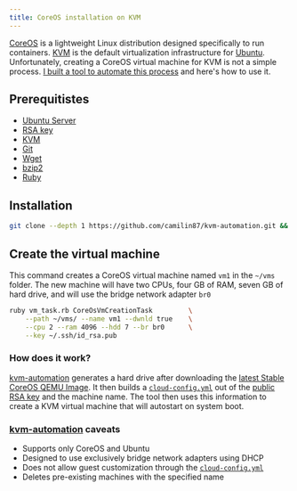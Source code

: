 ```yaml
---
title: CoreOS installation on KVM
---
```


[CoreOS](https://coreos.com/) is a lightweight Linux distribution designed specifically to run containers. [KVM](https://en.wikipedia.org/wiki/Kernel-based_Virtual_Machine) is the default virtualization infrastructure for [Ubuntu](https://www.ubuntu.com/). Unfortunately, creating a CoreOS virtual machine for KVM is not a simple process. [I built a tool to automate this process](https://github.com/camilin87/kvm-automation) and here's how to use it.  

## Prerequitistes  
- [Ubuntu Server](https://wiki.ubuntu.com/XenialXerus/ReleaseNotes?_ga=1.8579765.1603762589.1484423368/)  
- [RSA key](https://www.tddapps.com/2017/01/15/how-to-use-your-keybase-key-for-ssh/)  
- [KVM](https://www.cyberciti.biz/faq/installing-kvm-on-ubuntu-16-04-lts-server/)  
- [Git](https://www.tddapps.com/2015/06/24/Git-Workflow/)  
- [Wget](https://www.gnu.org/software/wget/)  
- [bzip2](http://www.bzip.org/)  
- [Ruby](https://www.ruby-lang.org/en/)  

## Installation  

```bash
git clone --depth 1 https://github.com/camilin87/kvm-automation.git && cd kvm-automation
```

## Create the virtual machine  

This command creates a CoreOS virtual machine named `vm1` in the `~/vms` folder. The new machine will have two CPUs, four GB of RAM, seven GB of hard drive, and will use the bridge network adapter `br0`  

```bash
ruby vm_task.rb CoreOsVmCreationTask         \
    --path ~/vms/ --name vm1 --dwnld true    \
    --cpu 2 --ram 4096 --hdd 7 --br br0      \
    --key ~/.ssh/id_rsa.pub
```

### How does it work?  
[kvm-automation](https://github.com/camilin87/kvm-automation) generates a hard drive after downloading the [latest Stable CoreOS QEMU Image](https://coreos.com/os/docs/latest/booting-with-qemu.html). It then builds a [`cloud-config.yml`](https://coreos.com/os/docs/latest/cloud-config.html) out of the [public RSA key](https://www.tddapps.com/2017/01/15/how-to-use-your-keybase-key-for-ssh/) and the machine name. The tool then uses this information to create a KVM virtual machine that will autostart on system boot.  

### [kvm-automation](https://github.com/camilin87/kvm-automation) caveats  
- Supports only CoreOS and Ubuntu  
- Designed to use exclusively bridge network adapters using DHCP  
- Does not allow guest customization through the [`cloud-config.yml`](https://coreos.com/os/docs/latest/cloud-config.html)  
- Deletes pre-existing machines with the specified name  
